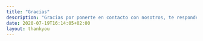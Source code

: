 ```yaml
---
title: "Gracias"
description: "Gracias por ponerte en contacto con nosotros, te responderemos lo antes posible."
date: 2020-07-19T16:14:05+02:00
layout: thankyou
---
```


